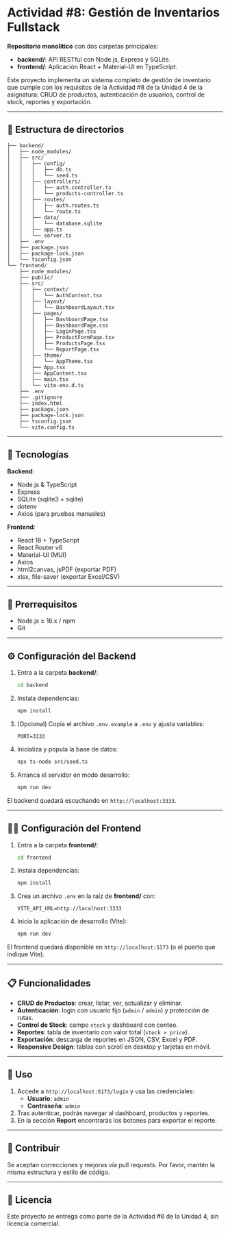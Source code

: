 # Actividad #8: Gestión de Inventarios Fullstack

**Repositorio monolítico** con dos carpetas principales:

- **backend/**: API RESTful con Node.js, Express y SQLite.
- **frontend/**: Aplicación React + Material-UI en TypeScript.

Este proyecto implementa un sistema completo de gestión de inventario que cumple con los requisitos de la Actividad #8 de la Unidad 4 de la asignatura: CRUD de productos, autenticación de usuarios, control de stock, reportes y exportación.

---

## 📂 Estructura de directorios

```
├── backend/
│   ├── node_modules/
│   ├── src/
│   │   ├── config/
│   │   │   ├── db.ts
│   │   │   └── seed.ts
│   │   ├── controllers/
│   │   │   ├── auth.controller.ts
│   │   │   └── products-controller.ts
│   │   ├── routes/
│   │   │   ├── auth.routes.ts
│   │   │   └── route.ts
│   │   ├── data/
│   │   │   └── database.sqlite
│   │   ├── app.ts
│   │   └── server.ts
│   ├── .env
│   ├── package.json
│   ├── package-lock.json
│   └── tsconfig.json
└── frontend/
    ├── node_modules/
    ├── public/
    ├── src/
    │   ├── context/
    │   │   └── AuthContext.tsx
    │   ├── layout/
    │   │   └── DashboardLayout.tsx
    │   ├── pages/
    │   │   ├── DashboardPage.tsx
    │   │   ├── DashboardPage.css
    │   │   ├── LoginPage.tsx
    │   │   ├── ProductFormPage.tsx
    │   │   ├── ProductsPage.tsx
    │   │   └── ReportPage.tsx
    │   ├── theme/
    │   │   └── AppTheme.tsx
    │   ├── App.tsx
    │   ├── AppContent.tsx
    │   ├── main.tsx
    │   └── vite-env.d.ts
    ├── .env
    ├── .gitignore
    ├── index.html
    ├── package.json
    ├── package-lock.json
    ├── tsconfig.json
    └── vite.config.ts
```

---

## 🚀 Tecnologías

**Backend**:

- Node.js & TypeScript
- Express
- SQLite (sqlite3 + sqlite)
- dotenv
- Axios (para pruebas manuales)

**Frontend**:

- React 18 + TypeScript
- React Router v6
- Material-UI (MUI)
- Axios
- html2canvas, jsPDF (exportar PDF)
- xlsx, file-saver (exportar Excel/CSV)

---

## 🔧 Prerrequisitos

- Node.js ≥ 16.x / npm
- Git

---

## ⚙️ Configuración del Backend

1. Entra a la carpeta **backend/**:
   ```bash
   cd backend
   ```
2. Instala dependencias:
   ```bash
   npm install
   ```
3. (Opcional) Copia el archivo `.env.example` a `.env` y ajusta variables:
   ```env
   PORT=3333
   ```
4. Inicializa y popula la base de datos:
   ```bash
   npx ts-node src/seed.ts
   ```
5. Arranca el servidor en modo desarrollo:
   ```bash
   npm run dev
   ```

El backend quedará escuchando en `http://localhost:3333`.

---

## 🏃‍♂️ Configuración del Frontend

1. Entra a la carpeta **frontend/**:
   ```bash
   cd frontend
   ```
2. Instala dependencias:
   ```bash
   npm install
   ```
3. Crea un archivo `.env` en la raíz de **frontend/** con:
   ```env
   VITE_API_URL=http://localhost:3333
   ```
4. Inicia la aplicación de desarrollo (Vite):
   ```bash
   npm run dev
   ```

El frontend quedará disponible en `http://localhost:5173` (o el puerto que indique Vite).

---

## 📋 Funcionalidades

- **CRUD de Productos**: crear, listar, ver, actualizar y eliminar.
- **Autenticación**: login con usuario fijo (`admin` / `admin`) y protección de rutas.
- **Control de Stock**: campo `stock` y dashboard con conteo.
- **Reportes**: tabla de inventario con valor total (`stock × price`).
- **Exportación**: descarga de reportes en JSON, CSV, Excel y PDF.
- **Responsive Design**: tablas con scroll en desktop y tarjetas en móvil.

---

## 📑 Uso

1. Accede a `http://localhost:5173/login` y usa las credenciales:
   - **Usuario**: `admin`
   - **Contraseña**: `admin`
2. Tras autenticar, podrás navegar al dashboard, productos y reportes.
3. En la sección **Report** encontrarás los botones para exportar el reporte.

---

## 📝 Contribuir

Se aceptan correcciones y mejoras vía pull requests. Por favor, mantén la misma estructura y estilo de código.

---

## 📄 Licencia

Este proyecto se entrega como parte de la Actividad #8 de la Unidad 4, sin licencia comercial.

